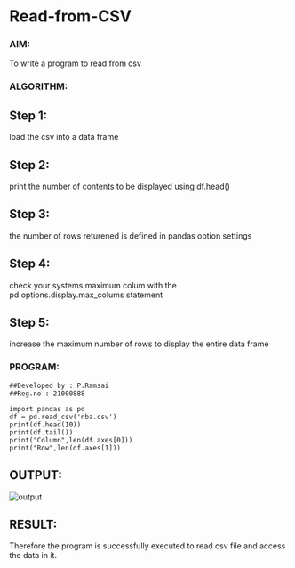 # Read-from-CSV

### AIM:
To write a program to read from csv

### ALGORITHM:
## Step 1:
load the csv into a data frame

## Step 2:
print the number of contents to be displayed using df.head()

## Step 3:
the number of rows returened is defined in pandas option settings

## Step 4:
check your systems maximum colum with the pd.options.display.max_colums statement

## Step 5:
increase the maximum number of rows to display the entire data frame

### PROGRAM:
~~~
##Developed by : P.Ramsai
##Reg.no : 21000888
~~~
```
import pandas as pd
df = pd.read_csv('nba.csv')
print(df.head(10))
print(df.tail())
print("Column",len(df.axes[0]))
print("Row",len(df.axes[1]))
```
## OUTPUT:
![output](saveetha.jpng)

## RESULT:
Therefore the program is successfully executed to read csv file and access the data in it.
